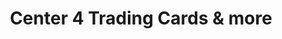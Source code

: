 ---
title: "Center 4 Trading Cards & more"
url: /bielefeld/center-4-trading-cards-und-more/
shop: Sammler
---